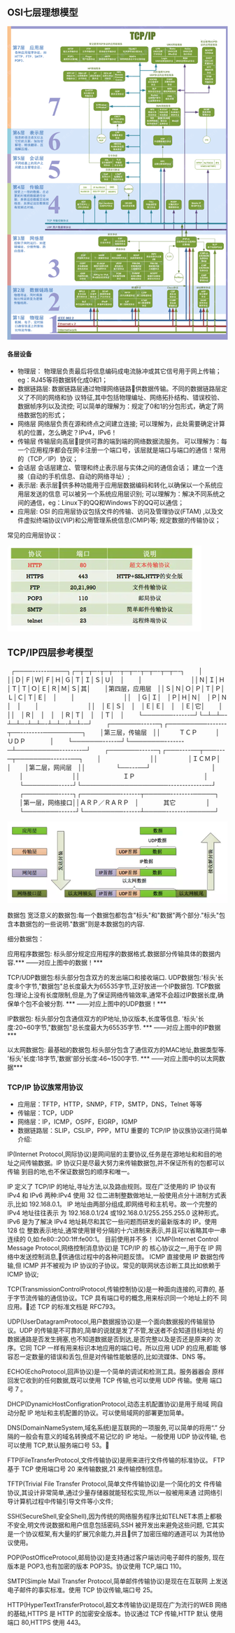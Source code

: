 
## OSI七层理想模型
![](../imags/0_1325744597WM32.gif)

#### 各层设备
- 物理层：
物理层负责最后将信息编码成电流脉冲或其它信号用于网上传输；
eg：RJ45等将数据转化成0和1；
- 数据链路层:
数据链路层通过物理网络链路􏰁供数据传输。不同的数据链路层定义了不同的网络和协 议特征,其中包括物理编址、网络拓扑结构、错误校验、数据帧序列以及流控;
可以简单的理解为：规定了0和1的分包形式，确定了网络数据包的形式；
- 网络层
网络层负责在源和终点之间建立连接;
可以理解为，此处需要确定计算机的位置，怎么确定？IPv4，IPv6！
- 传输层
传输层向高层􏰁提供可靠的端到端的网络数据流服务。
可以理解为：每一个应用程序都会在网卡注册一个端口号，该层就是端口与端口的通信！常用的（TCP／IP）协议；
- 会话层
会话层建立、管理和终止表示层与实体之间的通信会话；
建立一个连接（自动的手机信息、自动的网络寻址）;
- 表示层:
表示层􏰁供多种功能用于应用层数据编码和转化,以确保以一个系统应用层发送的信息 可以被另一个系统应用层识别;
可以理解为：解决不同系统之间的通信，eg：Linux下的QQ和Windows下的QQ可以通信；
- 应用层:
OSI 的应用层协议包括文件的传输、访问及管理协议(FTAM) ,以及文件虚拟终端协议(VIP)和公用管理系统信息(CMIP)等;
规定数据的传输协议；

常见的应用层协议：

![img](../imags/1156719-0c6704aa11ae4908.webp)




## TCP/IP四层参考模型
  ┌────------────┐┌─┬─┬─-┬─┬─-┬─┬─-┬─┬─-┬─┬─-┐
　　│　　　　　　　　││Ｄ│Ｆ│Ｗ│Ｆ│Ｈ│Ｇ│Ｔ│Ｉ│Ｓ│Ｕ│　│
　　│　　　　　　　　││Ｎ│Ｉ│Ｈ│Ｔ│Ｔ│Ｏ│Ｅ│Ｒ│Ｍ│Ｓ│其│
　　│第四层，应用层　││Ｓ│Ｎ│Ｏ│Ｐ│Ｔ│Ｐ│Ｌ│Ｃ│Ｔ│Ｅ│　│
　　│　　　　　　　　││　│Ｇ│Ｉ│　│Ｐ│Ｈ│Ｎ│　│Ｐ│Ｎ│　│
　　│　　　　　　　　││　│Ｅ│Ｓ│　│　│Ｅ│Ｅ│　│　│Ｅ│它│
　　│　　　　　　　　││　│Ｒ│　│　│　│Ｒ│Ｔ│　│　│Ｔ│　│
　　└───────------─┘└─┴─┴─-┴─┴─-┴─┴─-┴─┴─-┴─┴-─┘
　　┌───────-----─┐┌─────────-------┬──--------─────────┐
　　│第三层，传输层　││　　　ＴＣＰ　　　│　　　　ＵＤＰ　　　　│
　　└───────-----─┘└────────-------─┴──────────--------─┘
　　┌───────-----─┐┌───----──┬───---─┬────────-------──┐
　　│　　　　　　　　││　　　　　│ＩＣＭＰ│　　　　　　　　　　│
　　│第二层，网间层　││　　　　　└──---──┘　　　　　　　　　　│
　　│　　　　　　　　││　　　　　　　ＩＰ　　　　　　　　　　　 │
　　└────────-----┘└────────────────────-------------─-┘
　　┌────────-----┐┌─────────-------┬──────--------─────┐
　　│第一层，网络接口││ＡＲＰ／ＲＡＲＰ　│　　　　其它　　　　　│
　　└────────------┘└─────────------┴─────--------──────┘

![img](../imags/1156719-d9684a2e160f62ad.webp)

数据包
宽泛意义的数据包:每一个数据包都包含"标头"和"数据"两个部分."标头"包含本数据包的一些说明."数据"则是本数据包的内容.

细分数据包：

应用程序数据包: 标头部分规定应用程序的数据格式.数据部分传输具体的数据内容.*** ——对应上图中的数据！***

TCP/UDP数据包:标头部分包含双方的发出端口和接收端口. UDP数据包:'标头'长度:8个字节,"数据包"总长度最大为65535字节,正好放进一个IP数据包. TCP数据包:理论上没有长度限制,但是,为了保证网络传输效率,通常不会超过IP数据长度,确保单个包不会被分割. *** ——对应上图中的UDP数据！***

IP数据包: 标头部分包含通信双方的IP地址,协议版本,长度等信息. '标头'长度:20~60字节,"数据包"总长度最大为65535字节. *** ——对应上图中的IP数据***

以太网数据包: 最基础的数据包.标头部分包含了通信双方的MAC地址,数据类型等. '标头'长度:18字节,'数据'部分长度:46~1500字节. *** ——对应上图中的以太网数据***


### TCP/IP 协议族常用协议

- 应用层：TFTP，HTTP，SNMP，FTP，SMTP，DNS，Telnet 等等
- 传输层：TCP，UDP
- 网络层：IP，ICMP，OSPF，EIGRP，IGMP
- 数据链路层：SLIP，CSLIP，PPP，MTU
重要的 TCP/IP 协议族协议进行简单介绍:

IP(Internet Protocol,网际协议)是网间层的主要协议,任务是在源地址和和目的地址之间传输数据。IP 协议只是尽最大努力来传输数据包,并不保证所有的包都可以传输 到目的地,也不保证数据包的顺序和唯一。

IP 定义了 TCP/IP 的地址,寻址方法,以及路由规则。现在广泛使用的 IP 协议有 IPv4 和 IPv6 两种:IPv4 使用 32 位二进制整数做地址,一般使用点分十进制方式表示,比如 192.168.0.1。
IP 地址由两部分组成,即网络号和主机号。故一个完整的 IPv4 地址往往表示 为 192.168.0.1/24 或192.168.0.1/255.255.255.0 这种形式。
IPv6 是为了解决 IPv4 地址耗尽和其它一些问题而研发的最新版本的 IP。使用 128 位 整数表示地址,通常使用冒号分隔的十六进制来表示,并且可以省略其中一串连续的 0,如:fe80::200:1ff:fe00:1。
目前使用并不多！
ICMP(Internet Control Message Protocol,网络控制消息协议)是 TCP/IP 的 核心协议之一,用于在 IP 网络中发送控制消息,􏰁供通信过程中的各种问题反馈。 ICMP 直接使用 IP 数据包传输,但 ICMP 并不被视为 IP 协议的子协议。常见的联网状态诊断工具比如依赖于 ICMP 协议;

TCP(TransmissionControlProtocol,传输控制协议)是一种面向连接的,可靠的, 基于字节流传输的通信协议。TCP 具有端口号的概念,用来标识同一个地址上的不 同应用。􏰂述 TCP 的标准文档是 RFC793。

UDP(UserDatagramProtocol,用户数据报协议)是一个面向数据报的传输层协 议。UDP 的传输是不可靠的,简单的说就是发了不管,发送者不会知道目标地址 的数据通路是否发生拥塞,也不知道数据是否到达,是否完整以及是否还是原来的 次序。它同 TCP 一样有用来标识本地应用的端口号。所以应用 UDP 的应用,都能 够容忍一定数量的错误和丢包,但是对传输性能敏感的,比如流媒体、DNS 等。

ECHO(EchoProtocol,回声协议)是一个简单的调试和检测工具。服务器器会 原样回发它收到的任何数据,既可以使用 TCP 传输,也可以使用 UDP 传输。使用 端口号 7 。

DHCP(DynamicHostConfigrationProtocol,动态主机配置协议)是用于局域 网自动分配 IP 地址和主机配置的协议。可以使局域网的部署更加简单。

DNS(DomainNameSystem,域名系统)是互联网的一项服务,可以简单的将用“.” 分隔的一般会有意义的域名转换成不易记忆的 IP 地址。一般使用 UDP 协议传输, 也可以使用 TCP,默认服务端口号 53。􏰂

FTP(FileTransferProtocol,文件传输协议)是用来进行文件传输的标准协议。 FTP 基于 TCP 使用端口号 20 来传输数据,21 来传输控制信息。

TFTP(Trivial File Transfer Protocol,简单文件传输协议)是一个简化的文 件传输协议,其设计非常简单,通过少量存储器就能轻松实现,所以一般被用来通 过网络引导计算机过程中传输引导文件等小文件;

SSH(SecureShell,安全Shell),因为传统的网络服务程序比如TELNET本质上都极不安全,明文传说数据和用户信息包括密码,SSH 被开发出来避免这些问题, 它其实是一个协议框架,有大量的扩展冗余能力,并且􏰁供了加密压缩的通道可以 为其他协议使用。

POP(PostOfficeProtocol,邮局协议)是支持通过客户端访问电子邮件的服务, 现在版本是 POP3,也有加密的版本 POP3S。协议使用 TCP,端口 110。

SMTP(Simple Mail Transfer Protocol,简单邮件传输协议)是现在在互联网 上发送电子邮件的事实标准。使用 TCP 协议传输,端口号 25。

HTTP(HyperTextTransferProtocol,超文本传输协议)是现在广为流行的WEB 网络的基础,HTTPS 是 HTTP 的加密安全版本。协议通过 TCP 传输,HTTP 默认 使用端口 80,HTTPS 使用 443。

